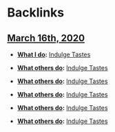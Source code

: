 
# Backlinks
## [March 16th, 2020](<March 16th, 2020.md>)
- **[What I do](<What I do.md>):** [Indulge Tastes](<Indulge Tastes.md>)

- **[What others do](<What others do.md>):** [Indulge Tastes](<Indulge Tastes.md>)

- **[What others do](<What others do.md>):** [Indulge Tastes](<Indulge Tastes.md>)

- **[What others do](<What others do.md>):** [Indulge Tastes](<Indulge Tastes.md>)

- **[What others do](<What others do.md>):** [Indulge Tastes](<Indulge Tastes.md>)

- **[What others do](<What others do.md>):** [Indulge Tastes](<Indulge Tastes.md>)


